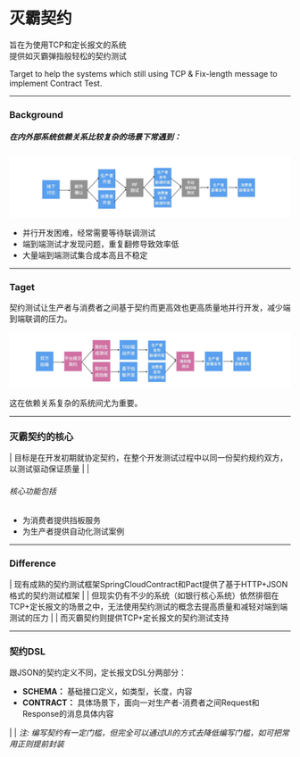 
# 灭霸契约

旨在为使用TCP和定长报文的系统\
提供如灭霸弹指般轻松的契约测试

Target to help the systems which still using TCP & Fix-length message to implement Contract Test. 
 
---

### Background

##### 在内外部系统依赖关系比较复杂的场景下常遇到：

![](background.jpg "常见流程")

- 并行开发困难，经常需要等待联调测试
- 端到端测试才发现问题，重复翻修导致效率低
- 大量端到端测试集合成本高且不稳定

---

### Taget

契约测试让生产者与消费者之间基于契约而更高效也更高质量地并行开发，减少端到端联调的压力。

![](target.jpg "目标流程")

这在依赖关系复杂的系统间尤为重要。

---

### 灭霸契约的核心

| 目标是在开发初期就协定契约，在整个开发测试过程中以同一份契约规约双方，以测试驱动保证质量
| 
|      
 
###### 核心功能包括
- 为消费者提供挡板服务
- 为生产者提供自动化测试案例

---


### Difference

| 现有成熟的契约测试框架SpringCloudContract和Pact提供了基于HTTP+JSON格式的契约测试框架
| 
| 但现实仍有不少的系统（如银行核心系统）依然徘徊在TCP+定长报文的场景之中，无法使用契约测试的概念去提高质量和减轻对端到端测试的压力
| 
| 而灭霸契约则提供TCP+定长报文的契约测试支持

---

### 契约DSL

跟JSON的契约定义不同，定长报文DSL分两部分：

- **SCHEMA：** 基础接口定义，如类型，长度，内容
- **CONTRACT：** 具体场景下，面向一对生产者-消费者之间Request和Response的消息具体内容

| 
| _注: 编写契约有一定门槛，但完全可以通过UI的方式去降低编写门槛，如可把常用正则提前封装_





